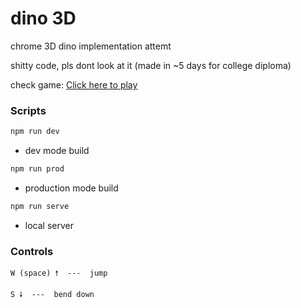 # dino 3D

chrome 3D dino implementation attemt

shitty code, pls dont look at it (made in ~5 days for college diploma)

check game: [Click here to play](https://jhonny919-dino3d.netlify.app)

### Scripts

```bash
npm run dev
```

-   dev mode build

```bash
npm run prod
```

-   production mode build

```bash
npm run serve
```

-   local server

### Controls

```
W (space) 🠕  ---  jump
```

```
S 🠗  ---  bend down
```
